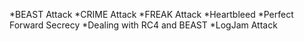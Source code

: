 *BEAST Attack
*CRIME Attack
*FREAK Attack
*Heartbleed
*Perfect Forward Secrecy
*Dealing with RC4 and BEAST
*LogJam Attack
